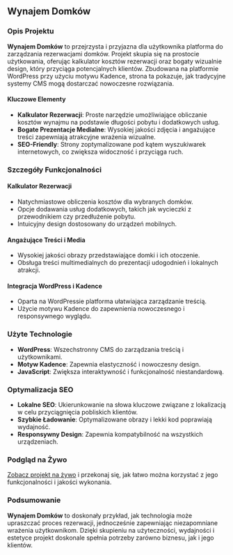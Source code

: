 ## Wynajem Domków

### Opis Projektu

**Wynajem Domków** to przejrzysta i przyjazna dla użytkownika platforma do zarządzania rezerwacjami domków. Projekt skupia się na prostocie użytkowania, oferując kalkulator kosztów rezerwacji oraz bogaty wizualnie design, który przyciąga potencjalnych klientów. Zbudowana na platformie WordPress przy użyciu motywu Kadence, strona ta pokazuje, jak tradycyjne systemy CMS mogą dostarczać nowoczesne rozwiązania.

#### Kluczowe Elementy

- **Kalkulator Rezerwacji**: Proste narzędzie umożliwiające obliczanie kosztów wynajmu na podstawie długości pobytu i dodatkowych usług.
- **Bogate Prezentacje Medialne**: Wysokiej jakości zdjęcia i angażujące treści zapewniają atrakcyjne wrażenia wizualne.
- **SEO-Friendly**: Strony zoptymalizowane pod kątem wyszukiwarek internetowych, co zwiększa widoczność i przyciąga ruch.

### Szczegóły Funkcjonalności

#### Kalkulator Rezerwacji

- Natychmiastowe obliczenia kosztów dla wybranych domków.
- Opcje dodawania usług dodatkowych, takich jak wycieczki z przewodnikiem czy przedłużenie pobytu.
- Intuicyjny design dostosowany do urządzeń mobilnych.

#### Angażujące Treści i Media

- Wysokiej jakości obrazy przedstawiające domki i ich otoczenie.
- Obsługa treści multimedialnych do prezentacji udogodnień i lokalnych atrakcji.

#### Integracja WordPress i Kadence

- Oparta na WordPressie platforma ułatwiająca zarządzanie treścią.
- Użycie motywu Kadence do zapewnienia nowoczesnego i responsywnego wyglądu.

### Użyte Technologie

- **WordPress**: Wszechstronny CMS do zarządzania treścią i użytkownikami.
- **Motyw Kadence**: Zapewnia elastyczność i nowoczesny design.
- **JavaScript**: Zwiększa interaktywność i funkcjonalność niestandardową.

### Optymalizacja SEO

- **Lokalne SEO**: Ukierunkowanie na słowa kluczowe związane z lokalizacją w celu przyciągnięcia pobliskich klientów.
- **Szybkie Ładowanie**: Optymalizowane obrazy i lekki kod poprawiają wydajność.
- **Responsywny Design**: Zapewnia kompatybilność na wszystkich urządzeniach.

### Podgląd na Żywo

[Zobacz projekt na żywo](#) i przekonaj się, jak łatwo można korzystać z jego funkcjonalności i jakości wykonania.

### Podsumowanie

**Wynajem Domków** to doskonały przykład, jak technologia może upraszczać proces rezerwacji, jednocześnie zapewniając niezapomniane wrażenia użytkownikom. Dzięki skupieniu na użyteczności, wydajności i estetyce projekt doskonale spełnia potrzeby zarówno biznesu, jak i jego klientów.
